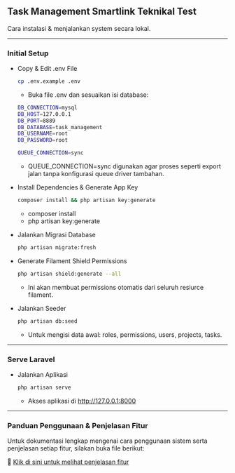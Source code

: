 ## Task Management Smartlink Teknikal Test

Cara instalasi & menjalankan system secara lokal.

<hr/>

### Initial Setup

-   Copy & Edit .env File

    ```bash
    cp .env.example .env
    ```

    -   Buka file .env dan sesuaikan isi database:

    ```bash
    DB_CONNECTION=mysql
    DB_HOST=127.0.0.1
    DB_PORT=8889
    DB_DATABASE=task_management
    DB_USERNAME=root
    DB_PASSWORD=root

    QUEUE_CONNECTION=sync
    ```

    -   QUEUE_CONNECTION=sync digunakan agar proses seperti export jalan tanpa konfigurasi queue driver tambahan.

-   Install Dependencies & Generate App Key

    ```bash
    composer install && php artisan key:generate
    ```

    -   composer install
    -   php artisan key:generate

-   Jalankan Migrasi Database

    ```bash
    php artisan migrate:fresh
    ```

-   Generate Filament Shield Permissions

    ```bash
    php artisan shield:generate --all
    ```

    -   Ini akan membuat permissions otomatis dari seluruh resiurce filament.

-   Jalankan Seeder

    ```bash
    php artisan db:seed
    ```

    -   Untuk mengisi data awal: roles, permissions, users, projects, tasks.

<hr/>

### Serve Laravel

-   Jalankan Aplikasi

    ```bash
    php artisan serve
    ```

    -   Akses aplikasi di http://127.0.0.1:8000

<hr />

### Panduan Penggunaan & Penjelasan Fitur

Untuk dokumentasi lengkap mengenai cara penggunaan sistem serta penjelasan setiap fitur, silakan buka file berikut:

📄 [Klik di sini untuk melihat penjelasan fitur](dokumen/penjelasan_fitur.md)
